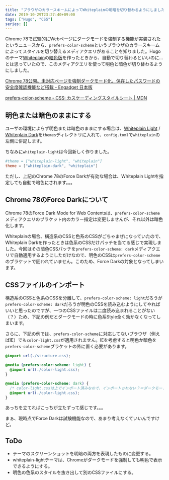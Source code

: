 ```yaml
---
title: "ブラウザのカラースキームによってWhiteplainの明暗を切り替わるようにしました"
date: 2019-10-29T23:27:40+09:00
tags: ["Hugo", "CSS"]
series: []
---
```


Chrome 78で試験的にWebページにダークモードを強制する機能が実装されたというニュースから、`prefers-color-scheme`というブラウザのカラースキームによってスタイルを切り替えるメディアクエリがあることを知りました。Hugoのテーマ[Whiteplain](https://github.com/taikii/whiteplain)の[暗色版](https://github.com/taikii/whiteplain-dark)を作ったときから、自動で切り替わるといいのに…とは思っていたので、このメディアクエリを使って明色と暗色が切り替わるようにしました。

<!--more-->

[Chrome 78公開。未対応ページを強制ダークモード化、保存したパスワードの安全度確認機能など搭載 - Engadget 日本版](https://japanese.engadget.com/2019/10/23/chrome-78/)

[prefers-color-scheme - CSS: カスケーディングスタイルシート | MDN](https://developer.mozilla.org/ja/docs/Web/CSS/@media/prefers-color-scheme)

## 明色または暗色のままにする

ユーザの環境によらず明色または暗色のままにする場合は、[Whiteplain Light](https://github.com/taikii/whiteplain-light) / [Whiteplain Dark](https://github.com/taikii/whiteplain-dark)を`themes`ディレクトリに入れて、`config.toml`で`whiteplain`の左側に併記します。

ちなみに`whiteplain-light`は今回新しく作りました。

```toml
#theme = ["whiteplain-light", "whiteplain"]
theme = ["whiteplain-dark", "whiteplain"]
```

ただし、上記のChrome 78のForce Darkが有効な場合は、Whiteplain Lightを指定しても自動で暗色にされます。。。

## Chrome 78のForce Darkについて

Chrome 78のForce Dark Mode for Web Contentsは、`prefers-color-scheme`メディアクエリのブラケット内のカラー指定は変更しませんが、それ以外は暗色化します。

Whiteplainの場合、構造系のCSSと色系のCSSがごちゃまぜになっていたので、Whiteplain Darkを作ったときは色系のCSSだけパッチを当てる感じで実現しました。今回はその暗色CSSパッチを`prefers-color-scheme: dark`メディアクエリで自動適用するようにしただけなので、明色のCSSは`prefers-color-scheme`のブラケットで囲われていません。このため、Force Darkの対象となってしまいます。

## CSSファイルのインポート

構造系のCSSと色系のCSSを分離して、`prefers-color-scheme: light`だろうが`prefers-color-scheme: dark`だろうが明色のCSSを読み込むようにしてやればいいと思ったのですが、一つのCSSファイルは二度読み込まれることがない（？）ため、下記の例だとダークモードの時に色系Style全く効かなくなってしまいます。

さらに、下記の例では、`prefers-color-scheme`に対応してないブラウザ（例えばIE）でも`color-light.css`が適用されません。IEを考慮すると明色か暗色を`prefers-color-scheme`ブラケットの外に置く必要があります。

```css
@import url(./structure.css);

@media (prefers-color-scheme: light) {
  @import url(./color-light.css);
}

@media (prefers-color-scheme: dark) {
  /* color-light.cssは上でインポート済みなので、インポートされない？＝ダークモードで色系Styleが適用されない */
  @import url(./color-light.css);
}
```

あっちを立てればこっちが立たずって感じです。。。

まぁ、現時点でForce Darkは試験機能なので、あまり考えなくていいんですけど。

## ToDo

* テーマのスクリーンショットを明暗の両方を表現したものに変更する。
* whiteplain-lightテーマは、Chromeがダークモードを強制しても明色で表示できるようにする。
* 明色の色系のスタイルを抜き出して別のCSSファイルにする。
